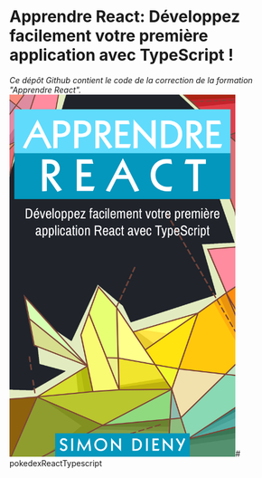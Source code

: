 # Apprendre React: Développez facilement votre première application avec TypeScript !
*Ce dépôt Github contient le code de la correction de la formation "Apprendre React".*
<img width="400" height="640" src="./learn-react-cover.jpg"/># pokedexReactTypescript
